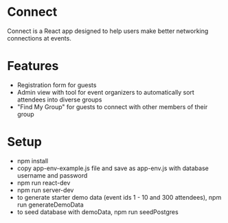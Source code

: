 # Connect
Connect is a React app designed to help users make better networking connections at events.

# Features
- Registration form for guests
- Admin view with tool for event organizers to automatically sort attendees into diverse groups
- "Find My Group" for guests to connect with other members of their group

# Setup
- npm install
- copy app-env-example.js file and save as app-env.js with database username and password
- npm run react-dev
- npm run server-dev
- to generate starter demo data (event ids 1 - 10 and 300 attendees), npm run generateDemoData
- to seed database with demoData, npm run seedPostgres


